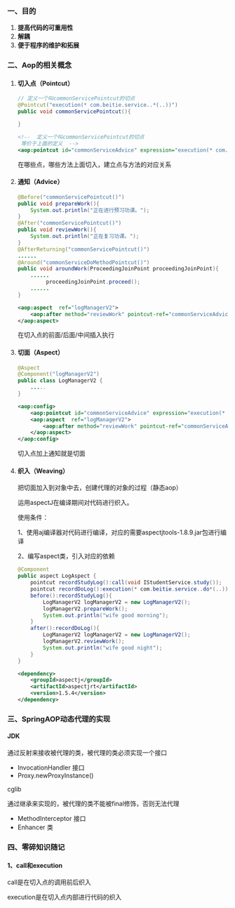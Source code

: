### 一、目的

1. **提高代码的可重用性**
2.  **解耦**
3.  **便于程序的维护和拓展**

### 二、Aop的相关概念

 1. #### 切入点（Pointcut）

    ~~~java
    // 定义一个叫commonServicePointcut的切点
    @Pointcut("execution(* com.beitie.service..*(..))")
    public void commonServicePointcut(){
    
    }
    ~~~

    ~~~xml
    <!--  定义一个叫commonServicePointcut的切点
     等价于上面的定义  -->
    <aop:pointcut id="commonServiceAdvice" expression="execution(* com.beitie.service..*(..))"/>
    ~~~

    

    在哪些点，哪些方法上面切入，建立点与方法的对应关系

 2. #### 通知（Advice）

    ~~~java
    @Before("commonServicePointcut()")
    public void prepareWork(){
        System.out.println("正在进行预习功课。");
    }
    @After("commonServicePointcut()")
    public void reviewWork(){
        System.out.println("正在复习功课。");
    }
    @AfterReturning("commonServicePointcut()")
    ......
    @Around("commonServiceDoMethodPointcut()")
    public void aroundWork(ProceedingJoinPoint proceedingJoinPoint){
        ......
             proceedingJoinPoint.proceed();
        ......    
    }
    ~~~

    ```xml
    <aop:aspect  ref="logManagerV2">
        <aop:after method="reviewWork" pointcut-ref="commonServiceAdvice"></aop:after>
    </aop:aspect>
    ```

    在切入点的前面/后面/中间插入执行

 3. #### 切面（Aspect）

    ```java
    @Aspect
    @Component("logManagerV2")
    public class LogManagerV2 {
        .....
    }
    ```

    ```xml
    <aop:config>
        <aop:pointcut id="commonServiceAdvice" expression="execution(* com.beitie.service..*(..))"/>
        <aop:aspect  ref="logManagerV2">
            <aop:after method="reviewWork" pointcut-ref="commonServiceAdvice"></aop:after>
        </aop:aspect>
    </aop:config>
    ```

    切入点加上通知就是切面

 4. #### 织入（Weaving）

    把切面加入到对象中去，创建代理的对象的过程（静态aop）
    
    运用aspectJ在编译期间对代码进行织入。
    
    使用条件：
    
    1、使用aj编译器对代码进行编译，对应的需要aspectjtools-1.8.9.jar包进行编译
    
    2、编写aspect类，引入对应的依赖
    
    ```java
    @Component
    public aspect LogAspect {
        pointcut recordStudyLog():call(void IStudentService.study());
        pointcut recordDoLog():execution(* com.beitie.service..do*(..));
        before():recordStudyLog(){
            LogManagerV2 logManagerV2 = new LogManagerV2();
            logManagerV2.prepareWork();
            System.out.println("wife good morning");
        }
        after():recordDoLog(){
            LogManagerV2 logManagerV2 = new LogManagerV2();
            logManagerV2.reviewWork();
            System.out.println("wife good night");
        }
    }
    ```
    
    ```xml
    <dependency>
        <groupId>aspectj</groupId>
        <artifactId>aspectjrt</artifactId>
        <version>1.5.4</version>
    </dependency>
    ```



### 三、SpringAOP动态代理的实现

#### JDK

通过反射来接收被代理的类，被代理的类必须实现一个接口

- InvocationHandler 接口
- Proxy.newProxyInstance()

cglib

通过继承来实现的，被代理的类不能被final修饰，否则无法代理

- MethodInterceptor 接口
- Enhancer 类

### 四、零碎知识随记

#### 1、call和execution

call是在切入点的调用前后织入

execution是在切入点内部进行代码的织入